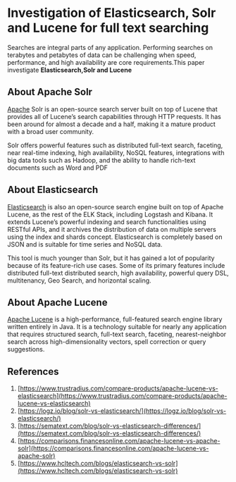 # Investigation of Elasticsearch, Solr and Lucene for full text searching

Searches are integral parts of any application. Performing searches on terabytes and petabytes of data can be challenging when speed, performance, and high availability are core requirements.This paper investigate **Elasticsearch,Solr and Lucene**

## About **Apache Solr** 

[Apache](https://solr.apache.org/) Solr is an open-source search server built on top of Lucene that provides all of Lucene’s search capabilities through HTTP requests. It has been around for almost a decade and a half, making it a mature product with a broad user community.

Solr offers powerful features such as distributed full-text search, faceting, near real-time indexing, high availability, NoSQL features, integrations with big data tools such as Hadoop, and the ability to handle rich-text documents such as Word and PDF

## About Elasticsearch
[Elasticsearch](https://www.elastic.co/what-is/elasticsearch) is also an open-source search engine built on top of Apache Lucene, as the rest of the ELK Stack,  including Logstash and Kibana. It extends Lucene’s powerful indexing and search functionalities using RESTful APIs, and it archives the distribution of data on multiple servers using the index and shards concept. Elasticsearch is completely based on JSON and is suitable for time series and NoSQL data.

This tool is much younger than Solr, but it has gained a lot of popularity because of its feature-rich use cases. Some of its primary features include distributed full-text distributed search, high availability, powerful query DSL, multitenancy, Geo Search, and horizontal scaling.

## About Apache Lucene

[Apache Lucene](https://lucene.apache.org/) is a high-performance, full-featured search engine library written entirely in Java. It is a technology suitable for nearly any application that requires structured search, full-text search, faceting, nearest-neighbor search across high-dimensionality vectors, spell correction or query suggestions.

## References
1. [https://www.trustradius.com/compare-products/apache-lucene-vs-elasticsearch](https://www.trustradius.com/compare-products/apache-lucene-vs-elasticsearch)
1. [https://logz.io/blog/solr-vs-elasticsearch/](https://logz.io/blog/solr-vs-elasticsearch/)
1. [https://sematext.com/blog/solr-vs-elasticsearch-differences/](https://sematext.com/blog/solr-vs-elasticsearch-differences/)
1. [https://comparisons.financesonline.com/apache-lucene-vs-apache-solr](https://comparisons.financesonline.com/apache-lucene-vs-apache-solr)
1. [https://www.hcltech.com/blogs/elasticsearch-vs-solr](https://www.hcltech.com/blogs/elasticsearch-vs-solr)